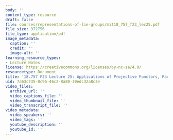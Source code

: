 ```yaml
---
body: ''
content_type: resource
draft: false
file: courses/representations-of-lie-groups/mit18_757_f23_lec25.pdf
file_size: 372756
file_type: application/pdf
image_metadata:
  caption: ''
  credit: ''
  image-alt: ''
learning_resource_types:
- Lecture Notes
license: https://creativecommons.org/licenses/by-nc-sa/4.0/
resourcetype: Document
title: '18.757 F23 Lecture 25: Applications of Projective Functors, Part II'
uid: 7a63c735-0c96-46c2-8a80-30edc32a8c3e
video_files:
  archive_url: ''
  video_captions_file: ''
  video_thumbnail_file: ''
  video_transcript_file: ''
video_metadata:
  video_speakers: ''
  video_tags: ''
  youtube_description: ''
  youtube_id: ''
---
```

